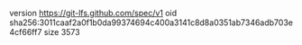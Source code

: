 version https://git-lfs.github.com/spec/v1
oid sha256:3011caaf2a0f1b0da99374694c400a3141c8d8a0351ab7346adb703e4cf66ff7
size 3573
